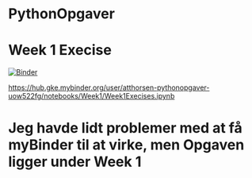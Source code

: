 # PythonOpgaver
# Week 1 Execise 
[![Binder](https://mybinder.org/badge_logo.svg)](https://mybinder.org/v2/gh/ATThorsen/PythonOpgaver/master?urlpath=Week1)

https://hub.gke.mybinder.org/user/atthorsen-pythonopgaver-uow522fg/notebooks/Week1/Week1Execises.ipynb
# Jeg havde lidt problemer med at få myBinder til at virke, men Opgaven ligger under Week 1 
